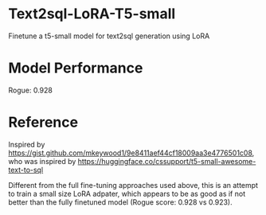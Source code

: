 # Text2sql-LoRA-T5-small
Finetune a t5-small model for text2sql generation using LoRA

# Model Performance
Rogue: 0.928

# Reference
Inspired by https://gist.github.com/mkeywood1/9e8411aef44cf18009aa3e4776501c08, who was inspired by https://huggingface.co/cssupport/t5-small-awesome-text-to-sql


Different from the full fine-tuning approaches used above, this is an attempt to train a small size LoRA adpater, which appears to be as good as if not better than the fully finetuned model (Rogue score: 0.928 vs 0.923).
